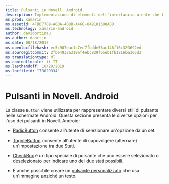 ```yaml
---
title: Pulsanti in Novell. Android
description: Implementazione di elementi dell'interfaccia utente che l'utente tocca per eseguire un'azione
ms.prod: xamarin
ms.assetid: 4FBB7789-A8DA-4B8B-A46C-849181388A8D
ms.technology: xamarin-android
author: davidortinau
ms.author: daortin
ms.date: 08/18/2017
ms.openlocfilehash: ec5c907eac1c7ec7fbdde56ac146f16c323692ed
ms.sourcegitcommit: 2fbe4932a319af4ebc829f65eb1fb1816ba305d3
ms.translationtype: MT
ms.contentlocale: it-IT
ms.lasthandoff: 10/29/2019
ms.locfileid: "73029334"
---
```

# <a name="buttons-in-xamarinandroid"></a>Pulsanti in Novell. Android

La classe `Button` viene utilizzata per rappresentare diversi stili di pulsante nelle schermate Android. Questa sezione presenta le diverse opzioni per l'uso dei pulsanti in Novell. Android:

- [RadioButton](~/android/user-interface/controls/buttons/radio-button.md) consente all'utente di selezionare un'opzione da un set.

- [ToggleButton](~/android/user-interface/controls/buttons/toggle-button.md) consente all'utente di capovolgere (alternare) un'impostazione tra due Stati.

- [CheckBox](~/android/user-interface/controls/buttons/check-box.md) è un tipo speciale di pulsante che può essere selezionato o deselezionato per indicare uno dei due stati possibili.

- È anche possibile creare un [pulsante personalizzato](~/android/user-interface/controls/buttons/custom-button.md) che usa un'immagine anziché un testo.
